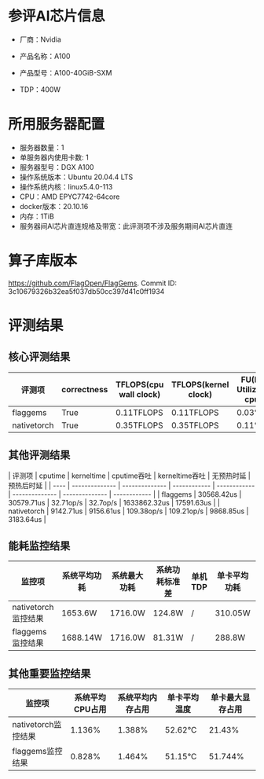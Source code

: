# 参评AI芯片信息

* 厂商：Nvidia

* 产品名称：A100
* 产品型号：A100-40GiB-SXM
* TDP：400W

# 所用服务器配置

* 服务器数量：1
* 单服务器内使用卡数: 1
* 服务器型号：DGX A100
* 操作系统版本：Ubuntu 20.04.4 LTS
* 操作系统内核：linux5.4.0-113
* CPU：AMD EPYC7742-64core
* docker版本：20.10.16
* 内存：1TiB
* 服务器间AI芯片直连规格及带宽：此评测项不涉及服务期间AI芯片直连

# 算子库版本

https://github.com/FlagOpen/FlagGems. Commit ID: 3c10679326b32ea5f037db50cc397d41c0ff1934

# 评测结果

## 核心评测结果

| 评测项  | correctness | TFLOPS(cpu wall clock) | TFLOPS(kernel clock) | FU(FLOPS Utilization)-cputime | FU-kerneltime |
| ---- | -------------- | -------------- | ------------ | ------ | ----- |
| flaggems | True    | 0.11TFLOPS       | 0.11TFLOPS        | 0.03% | 0.03% |
| nativetorch | True    | 0.35TFLOPS      | 0.35TFLOPS      | 0.11%      | 0.11%    |

## 其他评测结果

| 评测项  | cputime | kerneltime | cputime吞吐 | kerneltime吞吐 | 无预热时延 | 预热后时延 |
| ---- | -------------- | -------------- | ------------ | ------------ | -------------- | -------------- | ------------ |
| flaggems | 30568.42us       | 30579.71us        | 32.71op/s | 32.7op/s | 1633862.32us | 17591.63us |
| nativetorch | 9142.71us       | 9156.61us        | 109.38op/s | 109.21op/s | 9868.85us | 3183.64us |

## 能耗监控结果

| 监控项  | 系统平均功耗  | 系统最大功耗  | 系统功耗标准差 | 单机TDP | 单卡平均功耗 | 单卡最大功耗 | 单卡功耗标准差 | 单卡TDP |
| ---- | ------- | ------- | ------- | ----- | ------------ | ------------ | ------------- | ----- |
| nativetorch监控结果 | 1653.6W | 1716.0W | 124.8W   | /     | 310.05W       | 316.0W      | 5.17W        | 400W  |
| flaggems监控结果 | 1688.14W | 1716.0W | 81.31W   | /     | 288.8W       | 300.0W      | 6.9W        | 400W  |

## 其他重要监控结果

| 监控项  | 系统平均CPU占用 | 系统平均内存占用 | 单卡平均温度 | 单卡最大显存占用 |
| ---- | --------- | -------- | ------------ | -------------- |
| nativetorch监控结果 | 1.136%    | 1.388%   | 52.62°C       | 21.43%        |
| flaggems监控结果 | 0.828%    | 1.464%   | 51.15°C       | 51.744%        |
